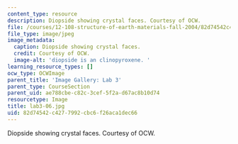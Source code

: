 ```yaml
---
content_type: resource
description: Diopside showing crystal faces. Courtesy of OCW.
file: /courses/12-108-structure-of-earth-materials-fall-2004/82d74542c4277992cbc6f26aca1dec66_lab3-06.jpg
file_type: image/jpeg
image_metadata:
  caption: Diopside showing crystal faces.
  credit: Courtesy of OCW.
  image-alt: 'diopside is an clinopyroxene. '
learning_resource_types: []
ocw_type: OCWImage
parent_title: 'Image Gallery: Lab 3'
parent_type: CourseSection
parent_uid: ae788cbe-c82c-3cef-5f2a-d67ac8b10d74
resourcetype: Image
title: lab3-06.jpg
uid: 82d74542-c427-7992-cbc6-f26aca1dec66
---
```

Diopside showing crystal faces. Courtesy of OCW.

